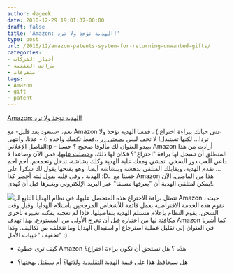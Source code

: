 ```yaml
---
author: dzgeek
date: 2010-12-29 19:01:37+00:00
draft: false
title: 'Amazon: الهدية تؤخذ ولا ترد!'
type: post
url: /2010/12/amazon-patents-system-for-returning-unwanted-gifts/
categories:
- أخبار الشركات
- طرائف التقنية
- متفرقات
tags:
- Amazon
- gift
- patent
---
```


[Amazon: الهدية تؤخذ ولا ترد!](http://www.it-scoop.com/2010/12/amazon-patents…unwanted-gifts/)


نعم، -سنعود بعد قليل- مع Amazon عش حياتك ببراءة اختراع:) ، فمعنا الهدية تؤخذ ولا ترد!... لكنها تستبدل! لا تخف ليس [بضغتي زر](http://www.it-scoop.com/2010/12/double-click-patent/) ..فقط تكفيك واحدة :) - عدنا، وانتهى الفاصل الإعلاني:p - يبدو العنوان لك مألوفا صحيح ؟ حسنا، Amazon أرادت من هذا المنطلق أن تسجل لها براءة "اختراع"؟ فكان لها ذلك، و[حصلت عليها](http://www.washingtonpost.com/wp-dyn/content/article/2010/12/26/AR2010122601836.html?sid=ST2010122601938)، فمن الآن وصاعدا لا داعي للعب دور السخي، تمشي ومعك علبة الهدية وكلك بشاشة، تدخل وتحمحم، احم احم ... تقدم الهدية، ويقابلك المتلقي بدهشة وببشاشة أيضا، وهو يفتحها يقول لك شكرا على الهدية ، وفي قلبه يقول ليته أحضر كذا :D،  حسنا مع Amazon هذا من الماضي، الآن يمكن لمتلقي الهدية أن "يعرفها مسبقا" عبر البريد الإلكتروني ويغيرها قبل أن تُهدى!.

[![](http://www.it-scoop.com/wp-content/uploads/2010/12/012C000003877680.jpg)
](http://www.it-scoop.com/2010/12/amazon-patents-system-for-returning-unwanted-gifts)تتمثل براءة الاختراع هذه المتحصل عليها، في نظام الهدايا التابع لـ Amazon ، حيث تقوم هذه الخدمة الافتراضية بعمل قائمة للأشخاص المرجحين باستلام الهدايا، وقبل وقت الشحن، يقوم النظام بإعلام مستلم الهدية بتفاصيلها، فإذا لم تعجبه يمكنه تغييره بأخرى مكافئة لها من اختياره قبل أن تخرج الأولى من المستودع. بهذا تهدف Amazon كما أشرنا في العنوان إلى تقليل عملية استرجاع أو استبدال الهدايا وما تتخلفه من تكاليف. وكذا تخفيف "خيبات الأمل" :).

- كيف ترى خطوة Amazon هذه ؟ هل تستحق أن تكون براءة اختراع؟

- هل سيحافظ هذا على قيمة الهدية التقليدية ولذتها؟ أم سيقتل بهجتها؟
